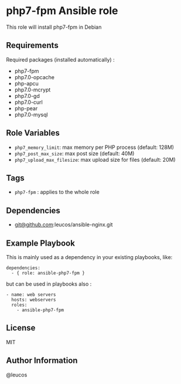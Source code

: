 php7-fpm Ansible role
=====================

This role will install php7-fpm in Debian

Requirements
------------

Required packages (installed automatically) :

  - php7-fpm
  - php7.0-opcache
  - php-apcu
  - php7.0-mcrypt
  - php7.0-gd
  - php7.0-curl
  - php-pear
  - php7.0-mysql

Role Variables
--------------

  - `php7_memory_limit`: max memory per PHP process (default: 128M)
  - `php7_post_max_size`: max post size (default: 40M)
  - `php7_upload_max_filesize`: max upload size for files (default: 20M)


Tags
----

  - `php7-fpm` : applies to the whole role

Dependencies
------------

  - git@github.com:leucos/ansible-nginx.git

Example Playbook
----------------

This is mainly used as a dependency in your existing playbooks, like:

    dependencies:
      - { role: ansible-php7-fpm }

but can be used in playbooks also :

    - name: web servers
      hosts: webservers
      roles:
        - ansible-php7-fpm

License
-------

MIT

Author Information
------------------

@leucos

